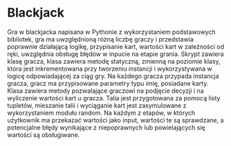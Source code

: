 # Blackjack
Gra w blackjacka napisana w Pythonie z wykorzystaniem podstawowych bibliotek, gra ma uwzględnioną różną liczbę graczy i przedstawia poprawnie działającą logikę, przypisanie kart, wartości kart w zależności od ręki, uwzględnia obsługę błędów w inpucie na etapie grania. Skrypt zawiera klasę gracza, klasa zawiera metodę statyczną, zmienną na poziomie klasy, która jest inkrementowana przy tworzeniu instancji i wykorzystywana w logicę odpowiadającej za ciąg gry. Na każdego gracza przypada instancja gracza, gracz ma przypisowane parametry typu imię, posiadane karty. Klasa zawiera metody pozwalające graczowi na podjęcie decyzji i na wyliczenie wartości kart u gracza. Talia jest przygotowana za pomocą listy tupletów, mieszanie talii i wyciąganie kart jest zasymulowane z wykorzystaniem modułu random. Na każdym z etapów, w których użytkownik ma przekazać wartości jako input, wartości te są sprawdzane, a potencjalne błędy wynikające z niepoprawnych lub powielających się wartości są obsługiwane.
